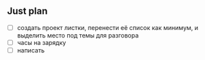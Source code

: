 ## Just plan
- [ ] создать проект листки, перенести её список как минимум, и выделить место под темы для разговора
- [ ] часы на зарядку
- [ ] написать
